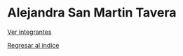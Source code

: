 
# Alejandra San Martin Tavera


[Ver integrantes](../integrantes.md)

[Regresar al índice](../../proyecto.md)